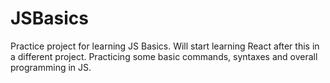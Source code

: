 # JSBasics

Practice project for learning JS Basics. 
Will start learning React after this in a different project.
Practicing some basic commands, syntaxes and overall programming in JS.
